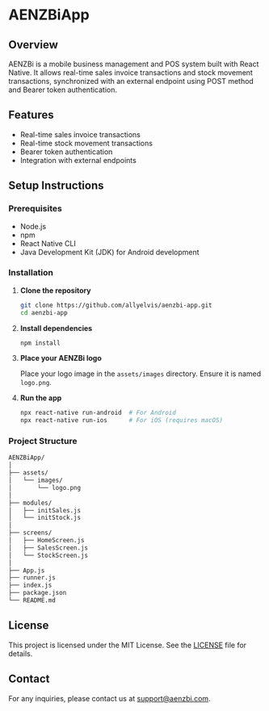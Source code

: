 # AENZBiApp

## Overview

AENZBi is a mobile business management and POS system built with React Native. It allows real-time sales invoice transactions and stock movement transactions, synchronized with an external endpoint using POST method and Bearer token authentication.

## Features

- Real-time sales invoice transactions
- Real-time stock movement transactions
- Bearer token authentication
- Integration with external endpoints

## Setup Instructions

### Prerequisites

- Node.js
- npm
- React Native CLI
- Java Development Kit (JDK) for Android development

### Installation

1. **Clone the repository**

    ```bash
    git clone https://github.com/allyelvis/aenzbi-app.git
    cd aenzbi-app
    ```

2. **Install dependencies**

    ```bash
    npm install
    ```

3. **Place your AENZBi logo**

    Place your logo image in the `assets/images` directory. Ensure it is named `logo.png`.

4. **Run the app**

    ```bash
    npx react-native run-android  # For Android
    npx react-native run-ios      # For iOS (requires macOS)
    ```

### Project Structure

```bash
AENZBiApp/
│
├── assets/
│   └── images/
│       └── logo.png
│
├── modules/
│   ├── initSales.js
│   └── initStock.js
│
├── screens/
│   ├── HomeScreen.js
│   ├── SalesScreen.js
│   └── StockScreen.js
│
├── App.js
├── runner.js
├── index.js
├── package.json
└── README.md
```

## License

This project is licensed under the MIT License. See the [LICENSE](LICENSE) file for details.

## Contact

For any inquiries, please contact us at support@aenzbi.com.
